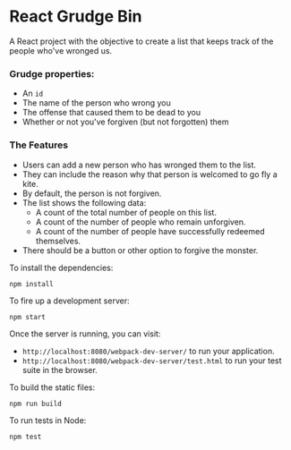 # React Grudge Bin

A React project with the objective to create a list that keeps track of the people who've wronged us.

### Grudge properties:

- An `id`
- The name of the person who wrong you
- The offense that caused them to be dead to you
- Whether or not you've forgiven (but not forgotten) them

### The Features

- Users can add a new person who has wronged them to the list.
- They can include the reason why that person is welcomed to go fly a kite.
- By default, the person is not forgiven.
- The list shows the following data:
  - A count of the total number of people on this list.
  - A count of the number of people who remain unforgiven.
  - A count of the number of people have successfully redeemed themselves.
- There should be a button or other option to forgive the monster.

To install the dependencies:

```
npm install
```

To fire up a development server:

```
npm start
```

Once the server is running, you can visit:

* `http://localhost:8080/webpack-dev-server/` to run your application.
* `http://localhost:8080/webpack-dev-server/test.html` to run your test suite in the browser.

To build the static files:

```js
npm run build
```


To run tests in Node:

```js
npm test
```
